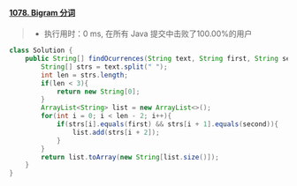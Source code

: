 #### [1078. Bigram 分词](https://leetcode-cn.com/problems/occurrences-after-bigram/)

> - 执行用时：0 ms, 在所有 Java 提交中击败了100.00%的用户

```java
class Solution {
    public String[] findOcurrences(String text, String first, String second) {
        String[] strs = text.split(" ");
        int len = strs.length;
        if(len < 3){
            return new String[0];
        }
        ArrayList<String> list = new ArrayList<>();
        for(int i = 0; i < len - 2; i++){
            if(strs[i].equals(first) && strs[i + 1].equals(second)){
                list.add(strs[i + 2]);
            }
        }
        return list.toArray(new String[list.size()]);
    }
}
```

